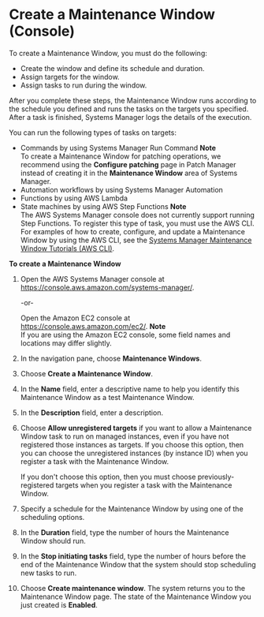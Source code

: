 # Create a Maintenance Window \(Console\)<a name="sysman-maintenance-create-mw"></a>

To create a Maintenance Window, you must do the following:
+ Create the window and define its schedule and duration\.
+ Assign targets for the window\.
+ Assign tasks to run during the window\.

After you complete these steps, the Maintenance Window runs according to the schedule you defined and runs the tasks on the targets you specified\. After a task is finished, Systems Manager logs the details of the execution\. 

You can run the following types of tasks on targets:
+ Commands by using Systems Manager Run Command
**Note**  
To create a Maintenance Window for patching operations, we recommend using the **Configure patching** page in Patch Manager instead of creating it in the **Maintenance Window** area of Systems Manager\.
+ Automation workflows by using Systems Manager Automation
+ Functions by using AWS Lambda
+ State machines by using AWS Step Functions
**Note**  
The AWS Systems Manager console does not currently support running Step Functions\. To register this type of task, you must use the AWS CLI\. For examples of how to create, configure, and update a Maintenance Window by using the AWS CLI, see the [Systems Manager Maintenance Window Tutorials \(AWS CLI\)](maintenance-windows-tutorials.md)\.

**To create a Maintenance Window**

1. Open the AWS Systems Manager console at [https://console\.aws\.amazon\.com/systems\-manager/](https://console.aws.amazon.com/systems-manager/)\.

   \-or\-

   Open the Amazon EC2 console at [https://console\.aws\.amazon\.com/ec2/](https://console.aws.amazon.com/ec2/)\.
**Note**  
If you are using the Amazon EC2 console, some field names and locations may differ slightly\.

1. In the navigation pane, choose **Maintenance Windows**\. 

1. Choose **Create a Maintenance Window**\.

1. In the **Name** field, enter a descriptive name to help you identify this Maintenance Window as a test Maintenance Window\.

1. In the **Description** field, enter a description\.

1. Choose **Allow unregistered targets** if you want to allow a Maintenance Window task to run on managed instances, even if you have not registered those instances as targets\. If you choose this option, then you can choose the unregistered instances \(by instance ID\) when you register a task with the Maintenance Window\.

   If you don't choose this option, then you must choose previously\-registered targets when you register a task with the Maintenance Window\.

1. Specify a schedule for the Maintenance Window by using one of the scheduling options\.

1. In the **Duration** field, type the number of hours the Maintenance Window should run\.

1. In the **Stop initiating tasks** field, type the number of hours before the end of the Maintenance Window that the system should stop scheduling new tasks to run\.

1. Choose **Create maintenance window**\. The system returns you to the Maintenance Window page\. The state of the Maintenance Window you just created is **Enabled**\.